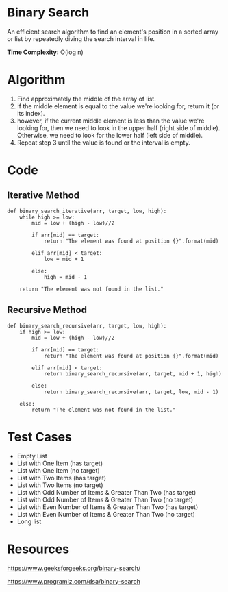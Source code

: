 # Binary Search
An efficient search algorithm to find an element's position in a sorted array or list by repeatedly diving the search interval in life. 

**Time Complexity:** O(log n)

# Algorithm
1. Find approximately the middle of the array of list.
2. If the middle element is equal to the value we're looking for, return it (or its index).
3. however, if the current middle element is less than the value we're looking for, then we need to look in the upper half (right side of middle). Otherwise, we need to look for the lower half (left side of middle).
4. Repeat step 3 until the value is found or the interval is empty.

# Code
## Iterative Method
```
def binary_search_iterative(arr, target, low, high):
    while high >= low: 
        mid = low + (high - low)//2

        if arr[mid] == target:
            return "The element was found at position {}".format(mid)

        elif arr[mid] < target:
            low = mid + 1 

        else:
            high = mid - 1 
    
    return "The element was not found in the list."
```

## Recursive Method
```
def binary_search_recursive(arr, target, low, high): 
    if high >= low:
        mid = low + (high - low)//2

        if arr[mid] == target:
            return "The element was found at position {}".format(mid)
        
        elif arr[mid] < target: 
            return binary_search_recursive(arr, target, mid + 1, high)
        
        else: 
            return binary_search_recursive(arr, target, low, mid - 1)

    else:     
        return "The element was not found in the list."
```

# Test Cases
* Empty List
* List with One Item (has target)
* List with One Item (no target)
* List with Two Items (has target)
* List with Two Items (no target)
* List with Odd Number of Items & Greater Than Two (has target)
* List with Odd Number of Items & Greater Than Two (no target)
* List with Even Number of Items & Greater Than Two (has target)
* List with Even Number of Items & Greater Than Two (no target)
* Long list

# Resources 
https://www.geeksforgeeks.org/binary-search/

https://www.programiz.com/dsa/binary-search